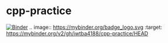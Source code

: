 # cpp-practice
[![Binder](https://mybinder.org/badge_logo.svg)](https://mybinder.org/v2/gh/iwtba4188/cpp-practice/HEAD)
.. image:: https://mybinder.org/badge_logo.svg
 :target: https://mybinder.org/v2/gh/iwtba4188/cpp-practice/HEAD
